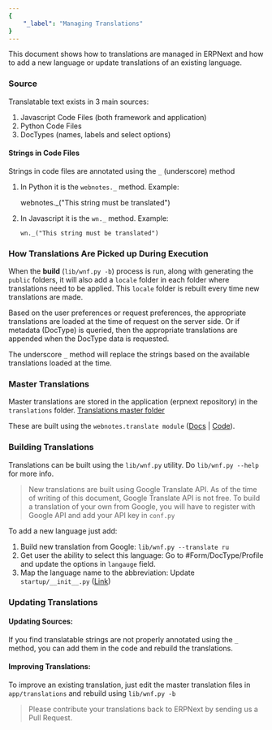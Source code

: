 ```yaml
---
{
	"_label": "Managing Translations"
}
---
```

This document shows how to translations are managed in ERPNext and how to add a new language or update translations of an existing language.

### Source

Translatable text exists in 3 main sources:

1. Javascript Code Files (both framework and application)
1. Python Code Files
1. DocTypes (names, labels and select options)

#### Strings in Code Files

Strings in code files are annotated using the `_` (underscore) method

1. In Python it is the `webnotes._` method. Example:

	webnotes._("This string must be translated")
	
1. In Javascript it is the `wn._` method. Example:

	`wn._("This string must be translated")`

### How Translations Are Picked up During Execution

When the __build__ (`lib/wnf.py -b`) process is run, along with generating the `public` folders, it will also add a `locale` folder in each folder where translations need to be applied. This `locale` folder is rebuilt every time new translations are made.

Based on the user preferences or request preferences, the appropriate translations are loaded at the time of request on the server side. Or if metadata (DocType) is queried, then the appropriate translations are appended when the DocType data is requested.

The underscore `_` method will replace the strings based on the available translations loaded at the time.

### Master Translations

Master translations are stored in the application (erpnext repository) in the `translations` folder. [Translations master folder](https://github.com/webnotes/erpnext/tree/master/translations)

These are built using the `webnotes.translate module` ([Docs](http://erpnext.org/docs.dev.framework.server.webnotes.translate.html) | [Code](https://github.com/webnotes/wnframework/blob/master/webnotes/translate.py)).

### Building Translations

Translations can be built using the `lib/wnf.py` utility. Do `lib/wnf.py --help` for more info.

> New translations are built using Google Translate API. As of the time of writing of this document, Google Translate API is not free. To build a translation of your own from Google, you will have to register with Google API and add your API key in `conf.py`

To add a new language just add:

1. Build new translation from Google: `lib/wnf.py --translate ru`
1. Get user the ability to select this language: Go to #Form/DocType/Profile and update the options in `langauge` field.
1. Map the language name to the abbreviation: Update `startup/__init__.py` ([Link](https://github.com/webnotes/erpnext/blob/master/startup/__init__.py))

### Updating Translations

#### Updating Sources:

If you find translatable strings are not properly annotated using the `_` method, you can add them in the code and rebuild the translations.

#### Improving Translations:

To improve an existing translation, just edit the master translation files in `app/translations` and rebuild using `lib/wnf.py -b`

> Please contribute your translations back to ERPNext by sending us a Pull Request.